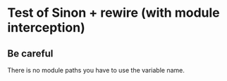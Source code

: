 # Test of Sinon + rewire (with module interception)

## Be careful

There is no module paths you have to use the variable name.
